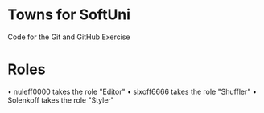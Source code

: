 # Towns for SoftUni
Code for the Git and GitHub Exercise

# Roles
•	nuleff0000 takes the role "Editor"
•	sixoff6666 takes the role "Shuffler"
•	Solenkoff takes the role "Styler"
